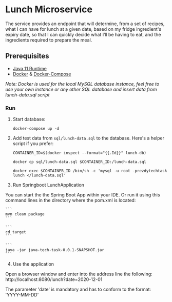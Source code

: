 # Lunch Microservice

The service provides an endpoint that will determine, from a set of recipes, what I can have for lunch at a given date, based on my fridge ingredient's expiry date, so that I can quickly decide what I’ll be having to eat, and the ingredients required to prepare the meal.

## Prerequisites

* [Java 11 Runtime](https://www.oracle.com/java/technologies/javase-jdk11-downloads.html)
* [Docker](https://docs.docker.com/get-docker/) & [Docker-Compose](https://docs.docker.com/compose/install/)

*Note: Docker is used for the local MySQL database instance, feel free to use your own instance or any other SQL database and insert data from lunch-data.sql script* 


### Run

1. Start database:

    ```
    docker-compose up -d
    ```
   
2. Add test data from  `sql/lunch-data.sql` to the database. Here's a helper script if you prefer:


    ```
    CONTAINER_ID=$(docker inspect --format="{{.Id}}" lunch-db)
    ```
    
    ```
    docker cp sql/lunch-data.sql $CONTAINER_ID:/lunch-data.sql
    ```
    
    ```
    docker exec $CONTAINER_ID /bin/sh -c 'mysql -u root -prezdytechtask lunch </lunch-data.sql'
    ```
    
3. Run Springboot LunchApplication

You can start the the Spring Boot App within your IDE.
Or run it using this command lines in the directory where the pom.xml is located:

    ```
    mvn clean package
    ```
    
    ```
    cd target
    ```
    
    ```
    java -jar java-tech-task-0.0.1-SNAPSHOT.jar
    ```

4. Use the application

Open a browser window and enter into the address line the following:
http://localhost:8080/lunch?date=2020-12-01

The parameter 'date' is mandatory and has to conform to the format: 'YYYY-MM-DD'
